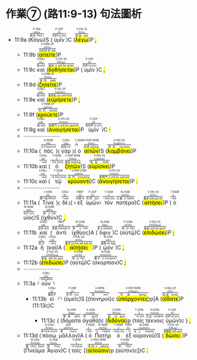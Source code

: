 # 作業⑦ (路11:9-13) 句法圖析


- 11:9a (<RUBY><ruby><ruby>Κἀγὼ<rt>我也 And I</rt></ruby><rt><a href='https://bible.fhl.net/new/s.php?N=0&k=02504&m='>κἀγώ</a></rt></ruby><rt>P-1NS</rt></RUBY>)S (<RUBY><ruby><ruby>ὑμῖν<rt>你們 to you</rt></ruby><rt><a href='https://bible.fhl.net/new/s.php?N=0&k=04771&m='>σύ</a></rt></ruby><rt>P-2DP</rt></RUBY>)C (<RUBY><ruby><ruby><mark class='verb'>λέγω</mark><rt>告訴 say</rt></ruby><rt><a href='https://bible.fhl.net/new/s.php?N=0&k=03004&m='>λέγω</a></rt></ruby><rt>V-PAI-1S</rt></RUBY>)P <mark class='punctuation'>,</mark> 
	- 11:9b (<RUBY><ruby><ruby><mark class='verb'>αἰτεῖτε</mark><rt>你們祈求 ask</rt></ruby><rt><a href='https://bible.fhl.net/new/s.php?N=0&k=00154&m='>αἰτέω</a></rt></ruby><rt>V-PAM-2P</rt></RUBY>)P 
	- 11:9c <RUBY><ruby><ruby>καὶ<rt>就 and</rt></ruby><rt><a href='https://bible.fhl.net/new/s.php?N=0&k=02532&m='>καί</a></rt></ruby><rt>CONJ</rt></RUBY> (<RUBY><ruby><ruby><mark class='verb'>δοθήσεται</mark><rt>會給 it will be given</rt></ruby><rt><a href='https://bible.fhl.net/new/s.php?N=0&k=01325&m='>δίδωμι</a></rt></ruby><rt>V-FPI-3S</rt></RUBY>)P (<RUBY><ruby><ruby>ὑμῖν<rt>你們 to you</rt></ruby><rt><a href='https://bible.fhl.net/new/s.php?N=0&k=04771&m='>σύ</a></rt></ruby><rt>P-2DP</rt></RUBY>)C <mark class='punctuation'>,</mark> 
	- 11:9d (<RUBY><ruby><ruby><mark class='verb'>ζητεῖτε</mark><rt>尋找 seek</rt></ruby><rt><a href='https://bible.fhl.net/new/s.php?N=0&k=02212&m='>ζητέω</a></rt></ruby><rt>V-PAM-2P</rt></RUBY>)P 
	- 11:9e <RUBY><ruby><ruby>καὶ<rt>就 and</rt></ruby><rt><a href='https://bible.fhl.net/new/s.php?N=0&k=02532&m='>καί</a></rt></ruby><rt>CONJ</rt></RUBY> (<RUBY><ruby><ruby><mark class='verb'>εὑρήσετε</mark><rt>會得到 you will find</rt></ruby><rt><a href='https://bible.fhl.net/new/s.php?N=0&k=02147&m='>εὑρίσκω</a></rt></ruby><rt>V-FAI-2P</rt></RUBY>)P <mark class='punctuation'>,</mark> 
	- 11:9f (<RUBY><ruby><ruby><mark class='verb'>κρούετε</mark><rt>叩門 knock</rt></ruby><rt><a href='https://bible.fhl.net/new/s.php?N=0&k=02925&m='>κρούω</a></rt></ruby><rt>V-PAM-2P</rt></RUBY>)P 
	- 11:9g <RUBY><ruby><ruby>καὶ<rt>就 and</rt></ruby><rt><a href='https://bible.fhl.net/new/s.php?N=0&k=02532&m='>καί</a></rt></ruby><rt>CONJ</rt></RUBY> (<RUBY><ruby><ruby><mark class='verb'>ἀνοιγήσεται</mark><rt>會開門 it will be opened</rt></ruby><rt><a href='https://bible.fhl.net/new/s.php?N=0&k=00455&m='>ἀνοίγω</a></rt></ruby><rt>V-FPI-3S</rt></RUBY>)P <RUBY><ruby><ruby>ὑμῖν<rt>為你們 to you</rt></ruby><rt><a href='https://bible.fhl.net/new/s.php?N=0&k=04771&m='>σύ</a></rt></ruby><rt>P-2DP</rt></RUBY>)C <mark class='punctuation'>·</mark> 
	- ⋯⋯⋯⋯⋯⋯⋯
	- 11:10a (<RUBY><ruby><ruby>πᾶς<rt>凡 Everyone</rt></ruby><rt><a href='https://bible.fhl.net/new/s.php?N=0&k=03956&m='>πᾶς</a></rt></ruby><rt>A-NSM</rt></RUBY>)⦇ <RUBY><ruby><ruby>γὰρ<rt>因為 for</rt></ruby><rt><a href='https://bible.fhl.net/new/s.php?N=0&k=01063&m='>γάρ</a></rt></ruby><rt>CONJ</rt></RUBY> ⦈(<RUBY><ruby><ruby>ὁ<rt>- -</rt></ruby><rt><a href='https://bible.fhl.net/new/s.php?N=0&k=03588&m='>ὀ</a></rt></ruby><rt>T-NSM</rt></RUBY> <RUBY><ruby><ruby><mark class='ptc'>αἰτῶν</mark><rt>祈求 asking</rt></ruby><rt><a href='https://bible.fhl.net/new/s.php?N=0&k=00154&m='>αἰτέω</a></rt></ruby><rt>V-PAP-NSM</rt></RUBY>)S (<RUBY><ruby><ruby><mark class='verb'>λαμβάνει</mark><rt>得到 receives</rt></ruby><rt><a href='https://bible.fhl.net/new/s.php?N=0&k=02983&m='>λαμβάνω</a></rt></ruby><rt>V-PAI-3S</rt></RUBY>)P 
	- 11:10b <RUBY><ruby><ruby>καὶ<rt>- and</rt></ruby><rt><a href='https://bible.fhl.net/new/s.php?N=0&k=02532&m='>καί</a></rt></ruby><rt>CONJ</rt></RUBY> (<RUBY><ruby><ruby>ὁ<rt>- the [one]</rt></ruby><rt><a href='https://bible.fhl.net/new/s.php?N=0&k=03588&m='>ὀ</a></rt></ruby><rt>T-NSM</rt></RUBY> <RUBY><ruby><ruby><mark class='ptc'>ζητῶν</mark><rt>尋找 seeking</rt></ruby><rt><a href='https://bible.fhl.net/new/s.php?N=0&k=02212&m='>ζητέω</a></rt></ruby><rt>V-PAP-NSM</rt></RUBY>)S (<RUBY><ruby><ruby><mark class='verb'>εὑρίσκει</mark><rt>找到 finds</rt></ruby><rt><a href='https://bible.fhl.net/new/s.php?N=0&k=02147&m='>εὑρίσκω</a></rt></ruby><rt>V-PAI-3S</rt></RUBY>)P 
	- 11:10c <RUBY><ruby><ruby>καὶ<rt>- and</rt></ruby><rt><a href='https://bible.fhl.net/new/s.php?N=0&k=02532&m='>καί</a></rt></ruby><rt>CONJ</rt></RUBY> (<RUBY><ruby><ruby>τῷ<rt>- to the [one]</rt></ruby><rt><a href='https://bible.fhl.net/new/s.php?N=0&k=03588&m='>ὀ</a></rt></ruby><rt>T-DSM</rt></RUBY> <RUBY><ruby><ruby><mark class='ptc'>κρούοντι</mark><rt>叩門 knocking</rt></ruby><rt><a href='https://bible.fhl.net/new/s.php?N=0&k=02925&m='>κρούω</a></rt></ruby><rt>V-PAP-DSM</rt></RUBY>)C (<RUBY><ruby><ruby><mark class='verb'>ἀνοιγήσεται</mark><rt>會開門 it will be opened</rt></ruby><rt><a href='https://bible.fhl.net/new/s.php?N=0&k=00455&m='>ἀνοίγω</a></rt></ruby><rt>V-FPI-3S</rt></RUBY>)P <mark class='punctuation'>.</mark> 
	- ⋯⋯⋯⋯⋯⋯⋯
	- 11:11a (<RUBY><ruby><ruby>Τίνα<rt>哪一個 Which</rt></ruby><rt><a href='https://bible.fhl.net/new/s.php?N=0&k=05101&m='>τίς</a></rt></ruby><rt>I-ASM</rt></RUBY>)⦇ <RUBY><ruby><ruby>δὲ<rt>- now</rt></ruby><rt><a href='https://bible.fhl.net/new/s.php?N=0&k=01161&m='>δέ</a></rt></ruby><rt>CONJ</rt></RUBY>⦈( ‹<RUBY><ruby><ruby>ἐξ<rt>中間 of</rt></ruby><rt><a href='https://bible.fhl.net/new/s.php?N=0&k=01537&m='>ἐκ</a></rt></ruby><rt>PREP</rt></RUBY> <RUBY><ruby><ruby>ὑμῶν<rt>你們 you</rt></ruby><rt><a href='https://bible.fhl.net/new/s.php?N=0&k=04771&m='>σύ</a></rt></ruby><rt>P-2GP</rt></RUBY>› <RUBY><ruby><ruby>τὸν<rt>- who [is]</rt></ruby><rt><a href='https://bible.fhl.net/new/s.php?N=0&k=03588&m='>ὀ</a></rt></ruby><rt>T-ASM</rt></RUBY> <RUBY><ruby><ruby>πατέρα<rt>父親 a father</rt></ruby><rt><a href='https://bible.fhl.net/new/s.php?N=0&k=03962&m='>πατήρ</a></rt></ruby><rt>N-ASM</rt></RUBY>)C (<RUBY><ruby><ruby><mark class='verb'>αἰτήσει</mark><rt>要求 will ask for</rt></ruby><rt><a href='https://bible.fhl.net/new/s.php?N=0&k=00154&m='>αἰτέω</a></rt></ruby><rt>V-FAI-3S</rt></RUBY>)P (<RUBY><ruby><ruby>ὁ<rt>- the</rt></ruby><rt><a href='https://bible.fhl.net/new/s.php?N=0&k=03588&m='>ὀ</a></rt></ruby><rt>T-NSM</rt></RUBY> <RUBY><ruby><ruby>υἱὸς<rt>兒子 son</rt></ruby><rt><a href='https://bible.fhl.net/new/s.php?N=0&k=05207&m='>υἱός</a></rt></ruby><rt>N-NSM</rt></RUBY>)S (<RUBY><ruby><ruby>ἰχθύν<rt>魚 a fish</rt></ruby><rt><a href='https://bible.fhl.net/new/s.php?N=0&k=02486&m='>ἰχθύς</a></rt></ruby><rt>N-ASM</rt></RUBY>)C <mark class='punctuation'>,</mark> 
	- 11:11b <RUBY><ruby><ruby>καὶ<rt>反而 and</rt></ruby><rt><a href='https://bible.fhl.net/new/s.php?N=0&k=02532&m='>καί</a></rt></ruby><rt>CONJ</rt></RUBY> (<RUBY><ruby><ruby>ἀντὶ<rt>拿當 instead of</rt></ruby><rt><a href='https://bible.fhl.net/new/s.php?N=0&k=00473&m='>ἀντί</a></rt></ruby><rt>PREP</rt></RUBY> <RUBY><ruby><ruby>ἰχθύος<rt>魚 a fish</rt></ruby><rt><a href='https://bible.fhl.net/new/s.php?N=0&k=02486&m='>ἰχθύς</a></rt></ruby><rt>N-GSM</rt></RUBY>)A (<RUBY><ruby><ruby>ὄφιν<rt>蛇 a serpent</rt></ruby><rt><a href='https://bible.fhl.net/new/s.php?N=0&k=03789&m='>ὄφις</a></rt></ruby><rt>N-ASM</rt></RUBY>)C (<RUBY><ruby><ruby>αὐτῷ<rt>他 to him</rt></ruby><rt><a href='https://bible.fhl.net/new/s.php?N=0&k=00846&m='>αὐτός</a></rt></ruby><rt>P-DSM</rt></RUBY>)C (<RUBY><ruby><ruby><mark class='verb'>ἐπιδώσει</mark><rt>會給 will he give?</rt></ruby><rt><a href='https://bible.fhl.net/new/s.php?N=0&k=01929&m='>ἐπιδίδωμι</a></rt></ruby><rt>V-FAI-3S</rt></RUBY>)P <mark class='punctuation'>;</mark> 
	- 11:12a <RUBY><ruby><ruby>ἢ<rt>或 Or</rt></ruby><rt><a href='https://bible.fhl.net/new/s.php?N=0&k=02228&m='>ἤ</a></rt></ruby><rt>CONJ</rt></RUBY> (<RUBY><ruby><ruby>καὶ<rt>- also</rt></ruby><rt><a href='https://bible.fhl.net/new/s.php?N=0&k=02532&m='>καί</a></rt></ruby><rt>CONJ</rt></RUBY>)A (<RUBY><ruby><ruby><mark class='verb'>αἰτήσει</mark><rt>要求 [if] he will ask for</rt></ruby><rt><a href='https://bible.fhl.net/new/s.php?N=0&k=00154&m='>αἰτέω</a></rt></ruby><rt>V-FAI-3S</rt></RUBY>)P (<RUBY><ruby><ruby>ᾠόν<rt>雞蛋 an egg</rt></ruby><rt><a href='https://bible.fhl.net/new/s.php?N=0&k=05609&m='>ᾠόν</a></rt></ruby><rt>N-ASN</rt></RUBY>)C <mark class='punctuation'>,</mark> 
	- 11:12b (<RUBY><ruby><ruby><mark class='verb'>ἐπιδώσει</mark><rt>會給 will he give</rt></ruby><rt><a href='https://bible.fhl.net/new/s.php?N=0&k=01929&m='>ἐπιδίδωμι</a></rt></ruby><rt>V-FAI-3S</rt></RUBY>)P (<RUBY><ruby><ruby>αὐτῷ<rt>他 to him</rt></ruby><rt><a href='https://bible.fhl.net/new/s.php?N=0&k=00846&m='>αὐτός</a></rt></ruby><rt>P-DSM</rt></RUBY>)C (<RUBY><ruby><ruby>σκορπίον<rt>蠍子 a scorpion?</rt></ruby><rt><a href='https://bible.fhl.net/new/s.php?N=0&k=04651&m='>σκορπίος</a></rt></ruby><rt>N-ASM</rt></RUBY>)C <mark class='punctuation'>;</mark> 
	- ⋯⋯⋯⋯⋯⋯⋯
	- 11:3a ⸉<RUBY><ruby><ruby>οὖν<rt>- therefore</rt></ruby><rt><a href='https://bible.fhl.net/new/s.php?N=0&k=03767&m='>οὖν</a></rt></ruby><rt>CONJ</rt></RUBY>⸊
		- 11:13b <RUBY><ruby><ruby>εἰ<rt>雖然 If</rt></ruby><rt><a href='https://bible.fhl.net/new/s.php?N=0&k=01487&m='>εἰ</a></rt></ruby><rt>CONJ</rt></RUBY> ⸉⸊ (<RUBY><ruby><ruby>ὑμεῖς<rt>你們 you</rt></ruby><rt><a href='https://bible.fhl.net/new/s.php?N=0&k=04771&m='>σύ</a></rt></ruby><rt>P-2NP</rt></RUBY>)S [(<RUBY><ruby><ruby>πονηροὶ<rt>惡 evil</rt></ruby><rt><a href='https://bible.fhl.net/new/s.php?N=0&k=04190&m='>πονηρός</a></rt></ruby><rt>A-NPM</rt></RUBY>)c (<RUBY><ruby><ruby><mark class='ptc'>ὑπάρχοντες</mark><rt>作為 being</rt></ruby><rt><a href='https://bible.fhl.net/new/s.php?N=0&k=05225&m='>ὑπάρχω</a></rt></ruby><rt>V-PAP-NPM</rt></RUBY>)p]A (<RUBY><ruby><ruby><mark class='verb'>οἴδατε</mark><rt>知道 know</rt></ruby><rt><a href='https://bible.fhl.net/new/s.php?N=0&k=01492&m='>εἴδω</a></rt></ruby><rt>V-RAI-2P</rt></RUBY>)P (11:13c)C
			- 11:13c { (<RUBY><ruby><ruby>δόματα<rt>東西 gifts</rt></ruby><rt><a href='https://bible.fhl.net/new/s.php?N=0&k=01390&m='>δόμα</a></rt></ruby><rt>N-APN</rt></RUBY> <RUBY><ruby><ruby>ἀγαθὰ<rt>好 good</rt></ruby><rt><a href='https://bible.fhl.net/new/s.php?N=0&k=00018&m='>ἀγαθός</a></rt></ruby><rt>A-APN</rt></RUBY>)c (<RUBY><ruby><ruby><mark class='inf'>διδόναι</mark><rt>給 to give</rt></ruby><rt><a href='https://bible.fhl.net/new/s.php?N=0&k=01325&m='>δίδωμι</a></rt></ruby><rt>V-PAN</rt></RUBY>)p (<RUBY><ruby><ruby>τοῖς<rt>- to the</rt></ruby><rt><a href='https://bible.fhl.net/new/s.php?N=0&k=03588&m='>ὀ</a></rt></ruby><rt>T-DPN</rt></RUBY> <RUBY><ruby><ruby>τέκνοις<rt>兒女 children</rt></ruby><rt><a href='https://bible.fhl.net/new/s.php?N=0&k=05043&m='>τέκνον</a></rt></ruby><rt>N-DPN</rt></RUBY> <RUBY><ruby><ruby>ὑμῶν<rt>你們 of you</rt></ruby><rt><a href='https://bible.fhl.net/new/s.php?N=0&k=04771&m='>σύ</a></rt></ruby><rt>P-2GP</rt></RUBY>)c } <mark class='punctuation'>,</mark> 
	- 11:13d (<RUBY><ruby><ruby>πόσῳ<rt>多 how much</rt></ruby><rt><a href='https://bible.fhl.net/new/s.php?N=0&k=04214&m='>πόσος</a></rt></ruby><rt>Q-DSN</rt></RUBY> <RUBY><ruby><ruby>μᾶλλον<rt>更 more</rt></ruby><rt><a href='https://bible.fhl.net/new/s.php?N=0&k=03123&m='>μᾶλλον</a></rt></ruby><rt>ADV</rt></RUBY>)A (<RUBY><ruby><ruby>ὁ<rt>- the</rt></ruby><rt><a href='https://bible.fhl.net/new/s.php?N=0&k=03588&m='>ὀ</a></rt></ruby><rt>T-NSM</rt></RUBY> <RUBY><ruby><ruby>Πατὴρ<rt>父 Father</rt></ruby><rt><a href='https://bible.fhl.net/new/s.php?N=0&k=03962&m='>πατήρ</a></rt></ruby><rt>N-NSM</rt></RUBY> <RUBY><ruby><ruby>ὁ<rt>- who [is]</rt></ruby><rt><a href='https://bible.fhl.net/new/s.php?N=0&k=03588&m='>ὀ</a></rt></ruby><rt>T-NSM</rt></RUBY> <RUBY><ruby><ruby>ἐξ<rt>- in</rt></ruby><rt><a href='https://bible.fhl.net/new/s.php?N=0&k=01537&m='>ἐκ</a></rt></ruby><rt>PREP</rt></RUBY> <RUBY><ruby><ruby>οὐρανοῦ<rt>天上 heaven</rt></ruby><rt><a href='https://bible.fhl.net/new/s.php?N=0&k=03772&m='>οὐρανός</a></rt></ruby><rt>N-GSM</rt></RUBY>)S (<RUBY><ruby><ruby><mark class='verb'>δώσει</mark><rt>會賜給 will give</rt></ruby><rt><a href='https://bible.fhl.net/new/s.php?N=0&k=01325&m='>δίδωμι</a></rt></ruby><rt>V-FAI-3S</rt></RUBY>)P (<RUBY><ruby><ruby>Πνεῦμα<rt>靈 [the] Spirit</rt></ruby><rt><a href='https://bible.fhl.net/new/s.php?N=0&k=04151&m='>πνεῦμα</a></rt></ruby><rt>N-ASN</rt></RUBY> <RUBY><ruby><ruby>Ἅγιον<rt>聖 Holy</rt></ruby><rt><a href='https://bible.fhl.net/new/s.php?N=0&k=00040&m='>ἅγιος</a></rt></ruby><rt>A-ASN</rt></RUBY>)C {<RUBY><ruby><ruby>τοῖς<rt>- to those</rt></ruby><rt><a href='https://bible.fhl.net/new/s.php?N=0&k=03588&m='>ὀ</a></rt></ruby><rt>T-DPM</rt></RUBY> [(<RUBY><ruby><ruby><mark class='ptc'>αἰτοῦσιν</mark><rt>求的人 asking</rt></ruby><rt><a href='https://bible.fhl.net/new/s.php?N=0&k=00154&m='>αἰτέω</a></rt></ruby><rt>V-PAP-DPM</rt></RUBY>)p (<RUBY><ruby><ruby>αὐτόν<rt>他 Him!</rt></ruby><rt><a href='https://bible.fhl.net/new/s.php?N=0&k=00846&m='>αὐτός</a></rt></ruby><rt>P-ASM</rt></RUBY>)c]}C <mark class='punctuation'>.</mark><mark class='paragraph'></mark> 


